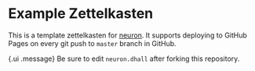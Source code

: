 # Example Zettelkasten

This is a template zettelkasten for [neuron](https://neuron.zettel.page/). It supports deploying to GitHub Pages on every git push to `master` branch in GitHub.

{.ui .message}
Be sure to edit `neuron.dhall` after forking this repository.
